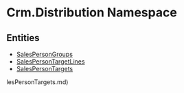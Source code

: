 ﻿---
uid: Crm.Distribution
---
# Crm.Distribution Namespace

## Entities
- [SalesPersonGroups](Crm.Distribution.SalesPersonGroups.md)  
- [SalesPersonTargetLines](Crm.Distribution.SalesPersonTargetLines.md)  
- [SalesPersonTargets](Crm.Distribution.SalesPersonTargets.md)  

lesPersonTargets.md)  

